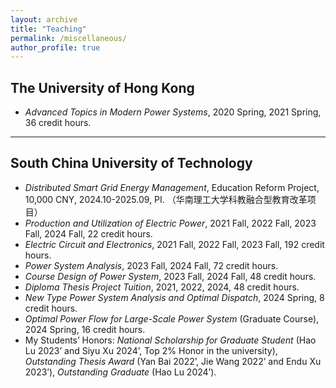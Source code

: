 ```yaml
---
layout: archive
title: "Teaching"
permalink: /miscellaneous/
author_profile: true
---
```


## The University of Hong Kong
-  *Advanced Topics in Modern Power Systems*, 2020 Spring, 2021 Spring, 36 credit hours.

---

## South China University of Technology
- *Distributed Smart Grid Energy Management*, Education Reform Project, 10,000 CNY, 2024.10-2025.09, PI. （华南理工大学科教融合型教育改革项目）
- *Production and Utilization of Electric Power*, 2021 Fall, 2022 Fall, 2023 Fall, 2024 Fall, 22 credit hours.
- *Electric Circuit and Electronics*, 2021 Fall, 2022 Fall, 2023 Fall, 192 credit hours.
- *Power System Analysis*, 2023 Fall, 2024 Fall, 72 credit hours.
- *Course Design of Power System*, 2023 Fall, 2024 Fall, 48 credit hours.
- *Diploma Thesis Project Tuition*, 2021, 2022, 2024, 48 credit hours.
- *New Type Power System Analysis and Optimal Dispatch*, 2024 Spring, 8 credit hours.
- *Optimal Power Flow for Large-Scale Power System* (Graduate Course), 2024 Spring, 16 credit hours.
- My Students’ Honors: *National Scholarship for Graduate Student* (Hao Lu 2023’ and Siyu Xu 2024’, Top 2% Honor in the university), *Outstanding Thesis Award* (Yan Bai 2022’, Jie Wang 2022’ and Endu Xu 2023’), *Outstanding Graduate* (Hao Lu 2024’).
